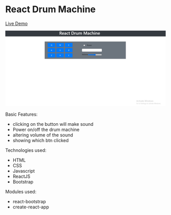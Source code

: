 # React Drum Machine

<a href="https://csb-bwge2u-lyer4o4yq-ahmadrazach.vercel.app/">Live Demo</a>

<img src="./demo.jpg" alt="Demo image"/>

Basic Features:

- clicking on the button will make sound
- Power on/off the drum machine
- altering volume of the sound
- showing which btn clicked

Technologies used:

- HTML
- CSS
- Javascript
- ReactJS
- Bootstrap

Modules used:

- react-bootstrap
- create-react-app
